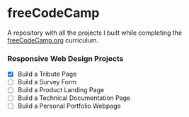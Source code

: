 # freeCodeCamp

A repository with all the projects I built while completing the [freeCodeCamp.org](freeCodeCamp.org) curriculum.

### Responsive Web Design Projects

- [x] Build a Tribute Page
- [ ] Build a Survey Form
- [ ] Build a Product Landing Page
- [ ] Build a Technical Documentation Page
- [ ] Build a Personal Portfolio Webpage
